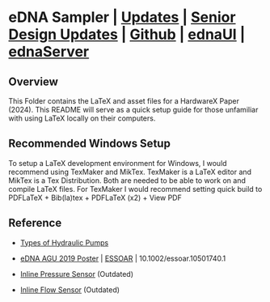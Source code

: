 # eDNA Sampler | [Updates](https://github.com/OPEnSLab-OSU/OPEnS-Lab-Home/wiki/eDNA-updates) | [Senior Design Updates](https://github.com/OPEnSLab-OSU/OPEnS-Lab-Home/wiki/eDNA-Senior-Design-Updates) | [Github](https://github.com/OPEnSLab-OSU/eDNA) | [ednaUI](https://github.com/OPEnSLab-OSU/ednaUI) | [ednaServer](https://github.com/OPEnSLab-OSU/ednaServer)


## Overview

This Folder contains the LaTeX and asset files for a HardwareX Paper (2024). This README will serve as a quick setup guide for those unfamiliar with using LaTeX locally on their computers. 

## Recommended Windows Setup

To setup a LaTeX development environment for Windows, I would recommend using TexMaker and MikTex. TexMaker is a LaTeX editor and MikTex is a Tex Distribution. Both are needed to be able to work on and compile LaTeX files. For TexMaker I would recommend setting quick build to PDFLaTeX + Bib(la)tex + PDFLaTeX (x2) + View PDF


## Reference
* [Types of Hydraulic Pumps](https://www.youtube.com/watch?v=Qy1iV6EzNHg)

* [eDNA AGU 2019 Poster](https://github.com/OPEnSLab-OSU/OPEnS-Hypnos/files/3996793/eDNA.poster_jsspptx.2.pdf) | [ESSOAR](https://www.essoar.org/doi/abs/10.1002/essoar.10501740.1) | 10.1002/essoar.10501740.1

*  [Inline Pressure Sensor](https://github.com/OPEnSLab-OSU/OPEnS-Lab-Home/wiki/Inline-Pressure-Sensor) (Outdated)

*  [Inline Flow Sensor](https://github.com/OPEnSLab-OSU/OPEnS-Lab-Home/wiki/IDT-Inline-Flow-Sensor) (Outdated)

